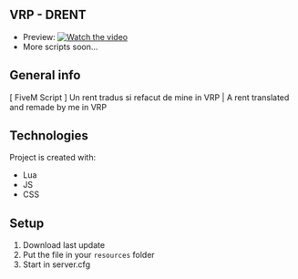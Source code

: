 ## VRP - DRENT
- Preview: [![Watch the video](https://i.imgur.com/vKb2F1B.png)](https://streamable.com/kr8ne9)
- More scripts soon...

## General info
[ FiveM Script ] Un rent tradus si refacut de mine in VRP | A rent translated and remade by me in VRP
	
## Technologies
Project is created with:
* Lua
* JS
* CSS
	
## Setup
1. Download last update
2. Put the file in your `resources` folder
3. Start in server.cfg
